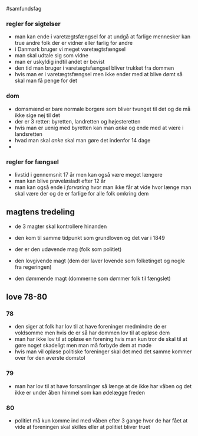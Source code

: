 #samfundsfag 

### regler for sigtelser
- man kan ende i varetægtsfængsel for at undgå at farlige mennesker kan true andre folk der er vidner eller farlig for andre
- i Danmark bruger vi meget varetægtsfængsel
- man skal udtale sig som vidne
- man er uskyldig indtil andet er bevist
- den tid man bruger i varetægtsfængsel bliver trukket fra dommen
- hvis man er i varetægtsfængsel men ikke ender med at blive dømt så skal man få penge for det

### dom
- domsmænd er bare normale borgere som bliver tvunget til det og de må ikke sige nej til det
- der er 3 retter: byretten, landretten og højesteretten
- hvis man er uenig med  byretten kan man *anke* og ende med at være i landsretten
- hvad man skal *anke* skal man gøre det indenfor 14 dage
- 
### regler for fængsel
- livstid i gennemsnit 17 år men kan også være meget længere
- man kan blive prøveløsladt efter 12 år
- man kan også ende i *forvaring* hvor man ikke får at vide hvor længe man skal være der og de er farlige for alle folk omkring dem
## magtens tredeling
- de 3 magter skal kontrollere hinanden
- den kom til samme tidpunkt som grundloven og det var i 1849

- der er den udøvende mag (folk som politiet)
- den lovgivende magt (dem der laver lovende som folketinget og nogle fra regeringen)
- den dømmende magt (dommerne som dømmer folk til fængslet)

## love 78-80
### 78
- den siger at folk har lov til at have foreninger medmindre de er voldsomme men hvis de er så har dommen lov til at opløse dem
- man har ikke lov til at opløse en forening hvis man kun tror de skal til at gøre noget skadeligt men man må forbyde dem at møde
- hvis man vil opløse politiske foreninger skal det med det samme kommer over for den øverste domstol
### 79
- man har lov til at have forsamlinger så længe at de ikke har våben og det ikke er under åben himmel som kan ødelægge freden
### 80
- politiet må kun komme ind med våben efter 3 gange hvor de har fået at vide at foreningen skal skilles eller at politiet bliver truet